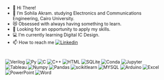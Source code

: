 - 👋 Hi There!
- :raising_hand: I’m Sohila Akram. studying Electronics and Communications Engineering, Cairo University.
- :heart_eyes_cat: Obsessed with always having something to learn.
- 👀 Looking for an opportunity to apply my skills.
- 💻 I’m currently learning Digital IC Design.
- 📫 How to reach me [![Linkedin](https://img.shields.io/badge/LinkedIn-informational?style=flat&logo=linkedin&logoColor=white&color=0A66C2) ](https://www.linkedin.com/in/sohila-akram)


#
![Verilog](https://img.shields.io/badge/Verilog_HDL-07405E?style=for-the-badge)
![Py](https://img.shields.io/badge/Python-3776AB?style=for-the-badge&logo=python&logoColor=white)
![C](https://img.shields.io/badge/C-00599C?style=for-the-badge&logo=c&logoColor=white)
![C++](https://img.shields.io/badge/C%2B%2B-00599C?style=for-the-badge&logo=c%2B%2B&logoColor=white)
![HTML](https://img.shields.io/badge/HTML-239120?style=for-the-badge&logo=html5&logoColor=white)
![SQLite](https://img.shields.io/badge/SQLite-07405E?style=for-the-badge&logo=sqlite&logoColor=white)
![Conda](https://img.shields.io/badge/conda-342B029.svg?&style=for-the-badge&logo=anaconda&logoColor=white)
![Jupyter](https://img.shields.io/badge/Jupyter-F37626.svg?&style=for-the-badge&logo=Jupyter&logoColor=white)
![Tableau](https://img.shields.io/badge/Tableau-E97627?style=for-the-badge&logo=Tableau&logoColor=white)
![Numpy](https://img.shields.io/badge/Numpy-013243?style=for-the-badge&logo=numpy&logoColor=white)
![Pandas](https://img.shields.io/badge/Pandas-150458?style=for-the-badge&logo=pandas&logoColor=white)
![scikitlearn](https://img.shields.io/badge/scikit_learn-F7931E?style=for-the-badge&logo=scikit-learn&logoColor=white)
![MYSQL](https://img.shields.io/badge/MySQL-00000F?style=for-the-badge&logo=mysql&logoColor=white)
![Arduino](https://img.shields.io/badge/Arduino_IDE-00979D?style=for-the-badge&logo=arduino&logoColor=white)
![Excel](https://img.shields.io/badge/Microsoft_Excel-217346?style=for-the-badge&logo=microsoft-excel&logoColor=white)
![PowerPoint](https://img.shields.io/badge/Microsoft_PowerPoint-B7472A?style=for-the-badge&logo=microsoft-powerpoint&logoColor=white)
![Word](https://img.shields.io/badge/Microsoft_Word-2B579A?style=for-the-badge&logo=microsoft-word&logoColor=white)

<!---
sohilaakram/sohilaakram is a ✨ special ✨ repository because its `README.md` (this file) appears on your GitHub profile.
You can click the Preview link to take a look at your changes.
--->
